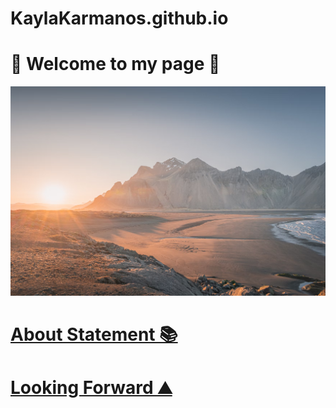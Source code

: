 # KaylaKarmanos.github.io
# 🌸 Welcome to my page 🌸

![alt text](assets/images/mountainbackground.png)

# [About Statement 📚](about.md)

# [Looking Forward ⛰️](lookingforward.html)
